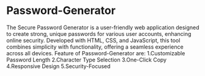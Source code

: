 # Password-Generator
The Secure Password Generator is a user-friendly web application designed to create strong, unique passwords for various user accounts, enhancing online security. Developed with HTML, CSS, and JavaScript, this tool combines simplicity with functionality, offering a seamless experience across all devices.
Feature of Password-Generator are:
1.Customizable Password Length
2.Character Type Selection
3.One-Click Copy
4.Responsive Design
5.Security-Focused

